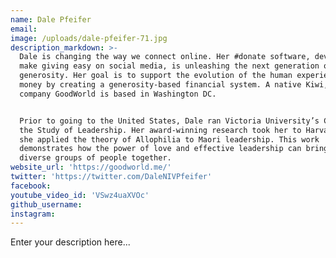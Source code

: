 ```yaml
---
name: Dale Pfeifer
email:
image: /uploads/dale-pfeifer-71.jpg
description_markdown: >-
  Dale is changing the way we connect online. Her #donate software, developed to
  make giving easy on social media, is unleashing the next generation of
  generosity. Her goal is to support the evolution of the human experience with
  money by creating a generosity-based financial system. A native Kiwi, her
  company GoodWorld is based in Washington DC.


  Prior to going to the United States, Dale ran Victoria University’s Center for
  the Study of Leadership. Her award-winning research took her to Harvard where
  she applied the theory of Allophilia to Maori leadership. This work
  demonstrates how the power of love and effective leadership can bring big
  diverse groups of people together.
website_url: 'https://goodworld.me/'
twitter: 'https://twitter.com/DaleNIVPfeifer'
facebook:
youtube_video_id: 'VSwz4uaXVOc'
github_username:
instagram:
---
```


Enter your description here...

